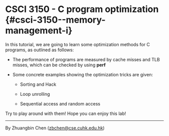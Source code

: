 # CSCI 3150 - C program optimization {#csci-3150--memory-management-i}

In this tutorial, we are going to learn some optimization methods for C programs, as outlined as follows:

* The performance of programs are measured by cache misses and TLB misses, which can be checked by using **perf**

* Some concrete examples showing the optimization tricks are given:

  * Sorting and Hack

  * Loop unrolling

  * Sequential access and random access

Try to play around with them! Hope you can enjoy this lab!

---

By Zhuangbin Chen \(zbchen@cse.cuhk.edu.hk\)

